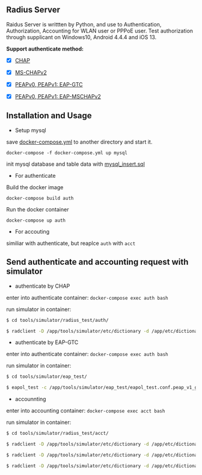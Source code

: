 ## Radius Server
Raidus Server is writtten by Python, and use to Authentication, Authorization, Accounting for WLAN user or PPPoE user.
Test authorization through supplicant on Windows10, Android 4.4.4 and iOS 13.

**Support authenticate method:**

- [x] [CHAP](https://tools.ietf.org/search/rfc1994)

- [x] [MS-CHAPv2](https://tools.ietf.org/html/rfc2759)

- [x] [PEAPv0, PEAPv1: EAP-GTC](https://tools.ietf.org/html/draft-josefsson-pppext-eap-tls-eap-05)

- [x] [PEAPv0, PEAPv1: EAP-MSCHAPv2](https://tools.ietf.org/html/draft-kamath-pppext-peapv0-00)


## Installation and Usage
- Setup mysql

save [docker-compose.yml](https://github.com/zeroleo12345/restful_server/blob/master/docker-compose.yml) to another directory and start it.

`docker-compose -f docker-compose.yml up mysql`

init mysql database and table data with [mysql_insert.sql](https://github.com/zeroleo12345/radius_server/blob/feature/add_docker/data/db/mysql_insert.sql)

- For authenticate

Build the docker image

`docker-compose build auth`

Run the docker container

`docker-compose up auth`

- For accouting

similiar with authenticate, but reaplce `auth` with `acct`


## Send authenticate and accounting request with simulator
- authenticate by CHAP

enter into authenticate container: `docker-compose exec auth bash`

run simulator in container:

```bash
$ cd tools/simulator/radius_test/auth/

$ radclient -D /app/tools/simulator/etc/dictionary -d /app/etc/dictionary 127.0.0.1:1812  auth  'testing123'  < /app/tools/simulator/radius_test/auth/chap.conf
```

- authenticate by EAP-GTC

enter into authenticate container: `docker-compose exec auth bash`

run simulator in container:

```bash
$ cd tools/simulator/eap_test/

$ eapol_test -c /app/tools/simulator/eap_test/eapol_test.conf.peap_v1_gtc -a 127.0.0.1 -p 1812 -s testing123 -r 0
```

- accounnting

enter into accounting container: `docker-compose exec acct bash`

run simulator in container:

```bash
$ cd tools/simulator/radius_test/acct/

$ radclient -D /app/tools/simulator/etc/dictionary -d /app/etc/dictionary 127.0.0.1:1813  acct  'testing123'  < /app/tools/simulator/radius_test/acct/i.conf

$ radclient -D /app/tools/simulator/etc/dictionary -d /app/etc/dictionary 127.0.0.1:1813  acct  'testing123'  < /app/tools/simulator/radius_test/acct/u.conf

$ radclient -D /app/tools/simulator/etc/dictionary -d /app/etc/dictionary 127.0.0.1:1813  acct  'testing123'  < /app/tools/simulator/radius_test/acct/t.conf
```

